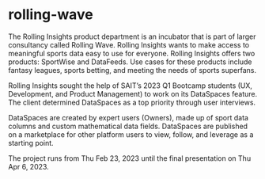 # rolling-wave

The Rolling Insights product department is an incubator that is part of larger consultancy called Rolling Wave. Rolling Insights wants to make access to meaningful sports data easy to use for everyone. Rolling Insights offers two products: SportWise and DataFeeds. Use cases for these products include fantasy leagues, sports betting, and meeting the needs of sports superfans.

Rolling Insights sought the help of SAIT’s 2023 Q1 Bootcamp students (UX, Development, and Product Management) to work on its DataSpaces feature. The client determined DataSpaces as a top priority through user interviews. 

DataSpaces are created by expert users (Owners), made up of sport data columns and custom mathematical data fields. DataSpaces are published on a marketplace for other platform users to view, follow, and leverage as a starting point. 

The project runs from Thu Feb 23, 2023 until the final presentation on Thu Apr 6, 2023.
